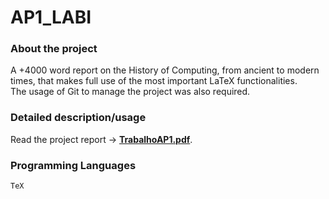 # AP1_LABI

### About the project 
A +4000 word report on the History of Computing, from ancient to modern times, that makes full use of the most important LaTeX functionalities.<br/>
The usage of Git to manage the project was also required.

### Detailed description/usage 
Read the project report -> [**TrabalhoAP1.pdf**](TrabalhoAP2.pdf).

### Programming Languages 
`TeX`


